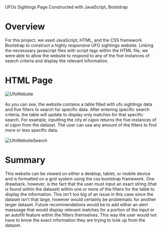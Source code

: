 UFOs Sightings Page Constructed with JavaScript, Bootstrap
# Overview
For this project, we used JavaScript, HTML, and the CSS framework Bootstrap to construct a highly responsive UFO sightings website. Linking the necesssary javascript files with script tags within the HTML file, we were able to allow the website to respond to any of the five instances of search criteria and display the relevant information.
# HTML Page
![UfoWebsite](https://user-images.githubusercontent.com/35403433/133022999-47dc504b-e6b4-45b2-8988-2e447bc30c3b.png)
<br/>
<br/>
As you can see, the website contains a table filled with ufo sightings data and five filters to search for specific data. After entering specific search criteria, the table will update to display only matches for that specific search. For example, inputting the city el cajon returns the five instances of el cajon from the dataset. The user can use any amount of the filters to find more or less specific data.
<br/>
<br/>
![UfoWebsiteSearch](https://user-images.githubusercontent.com/35403433/133024203-8f743777-75a2-44ff-94aa-723c641a2e49.png)
# Summary
This website can be viewed on either a desktop, tablet, or mobile device and is formatted on a grid system using the css bootstrap framework. One drawback, however, is the fact that the user must input an exact string (that is found within the dataset) within one or more of the filters for the table to display the information.  This isn't too big of an issue in this case since the dataset isn't that large, however would certainly be problematic for another larger dataset. Future recommendations would be to add either an alert maessage that would display relevant matches for a portion of the input or an autofill feature within the filters themselves. This way the user would not have to know the exact information they are trying to look up from the dataset.
